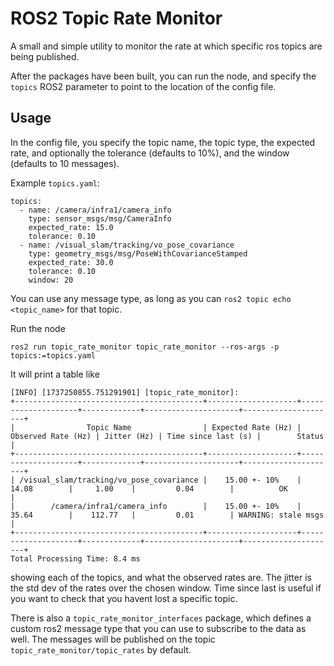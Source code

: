 # ROS2 Topic Rate Monitor

A small and simple utility to monitor the rate at which specific ros topics are being published. 

After the packages have been built, you can run the node, and specify the `topics` ROS2 parameter to point to the location of the config file. 

## Usage

In the config file, you specify the topic name, the topic type, the expected rate, and optionally the tolerance (defaults to 10%), and the window (defaults to 10 messages). 

Example `topics.yaml`:
```
topics:
  - name: /camera/infra1/camera_info
    type: sensor_msgs/msg/CameraInfo
    expected_rate: 15.0
    tolerance: 0.10
  - name: /visual_slam/tracking/vo_pose_covariance
    type: geometry_msgs/msg/PoseWithCovarianceStamped
    expected_rate: 30.0
    tolerance: 0.10
    window: 20
```
You can use any message type, as long as you can `ros2 topic echo <topic_name>` for that topic. 

Run the node
```
ros2 run topic_rate_monitor topic_rate_monitor --ros-args -p topics:=topics.yaml
```

It will print a table like 
```
[INFO] [1737250855.751291901] [topic_rate_monitor]: 
+------------------------------------------+--------------------+--------------------+-------------+---------------------+---------------------+
|                Topic Name                | Expected Rate (Hz) | Observed Rate (Hz) | Jitter (Hz) | Time since last (s) |        Status       |
+------------------------------------------+--------------------+--------------------+-------------+---------------------+---------------------+
| /visual_slam/tracking/vo_pose_covariance |    15.00 +- 10%    |       14.08        |     1.00    |         0.04        |          OK         |
|        /camera/infra1/camera_info        |    15.00 +- 10%    |       35.64        |    112.77   |         0.01        | WARNING: stale msgs |
+------------------------------------------+--------------------+--------------------+-------------+---------------------+---------------------+
Total Processing Time: 8.4 ms
```
showing each of the topics, and what the observed rates are. The jitter is the std dev of the rates over the chosen window. Time since last is useful if you want to check that you havent lost a specific topic. 


There is also a `topic_rate_monitor_interfaces` package, which defines a custom ros2 message type that you can use to subscribe to the data as well. 
The messages will be published on the topic `topic_rate_monitor/topic_rates` by default.
